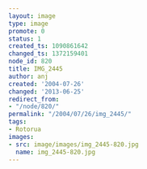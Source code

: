 ```yaml
---
layout: image
type: image
promote: 0
status: 1
created_ts: 1090861642
changed_ts: 1372159401
node_id: 820
title: IMG_2445
author: anj
created: '2004-07-26'
changed: '2013-06-25'
redirect_from:
- "/node/820/"
permalink: "/2004/07/26/img_2445/"
tags:
- Rotorua
images:
- src: image/images/img_2445-820.jpg
  name: img_2445-820.jpg
---
```


